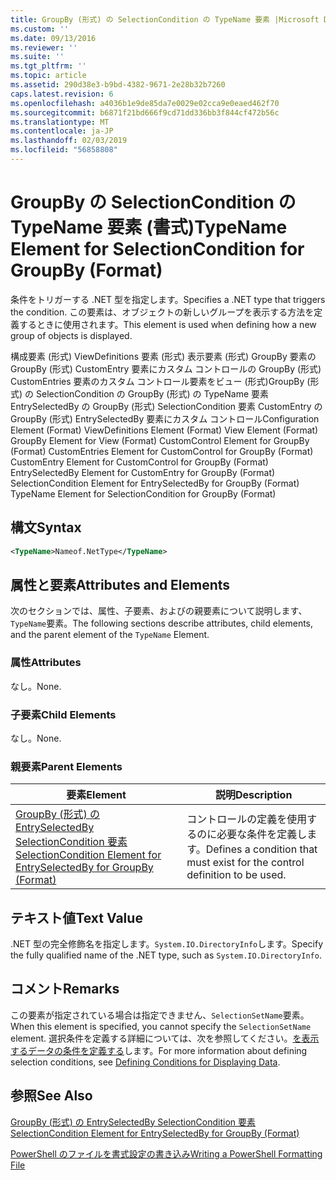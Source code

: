 ```yaml
---
title: GroupBy (形式) の SelectionCondition の TypeName 要素 |Microsoft Docs
ms.custom: ''
ms.date: 09/13/2016
ms.reviewer: ''
ms.suite: ''
ms.tgt_pltfrm: ''
ms.topic: article
ms.assetid: 290d38e3-b9bd-4382-9671-2e28b32b7260
caps.latest.revision: 6
ms.openlocfilehash: a4036b1e9de85da7e0029e02cca9e0eaed462f70
ms.sourcegitcommit: b6871f21bd666f9cd71dd336bb3f844cf472b56c
ms.translationtype: MT
ms.contentlocale: ja-JP
ms.lasthandoff: 02/03/2019
ms.locfileid: "56858808"
---
```

# <a name="typename-element-for-selectioncondition-for-groupby-format"></a><span data-ttu-id="edb4a-102">GroupBy の SelectionCondition の TypeName 要素 (書式)</span><span class="sxs-lookup"><span data-stu-id="edb4a-102">TypeName Element for SelectionCondition for GroupBy (Format)</span></span>

<span data-ttu-id="edb4a-103">条件をトリガーする .NET 型を指定します。</span><span class="sxs-lookup"><span data-stu-id="edb4a-103">Specifies a .NET type that triggers the condition.</span></span> <span data-ttu-id="edb4a-104">この要素は、オブジェクトの新しいグループを表示する方法を定義するときに使用されます。</span><span class="sxs-lookup"><span data-stu-id="edb4a-104">This element is used when defining how a new group of objects is displayed.</span></span>

<span data-ttu-id="edb4a-105">構成要素 (形式) ViewDefinitions 要素 (形式) 表示要素 (形式) GroupBy 要素の GroupBy (形式) CustomEntry 要素にカスタム コントロールの GroupBy (形式) CustomEntries 要素のカスタム コントロール要素をビュー (形式)GroupBy (形式) の SelectionCondition の GroupBy (形式) の TypeName 要素 EntrySelectedBy の GroupBy (形式) SelectionCondition 要素 CustomEntry の GroupBy (形式) EntrySelectedBy 要素にカスタム コントロール</span><span class="sxs-lookup"><span data-stu-id="edb4a-105">Configuration Element (Format) ViewDefinitions Element (Format) View Element (Format) GroupBy Element for View (Format) CustomControl Element for GroupBy (Format) CustomEntries Element for CustomControl for GroupBy (Format) CustomEntry Element for CustomControl for GroupBy (Format) EntrySelectedBy Element for CustomEntry for GroupBy (Format) SelectionCondition Element for EntrySelectedBy for GroupBy (Format) TypeName Element for SelectionCondition for GroupBy  (Format)</span></span>

## <a name="syntax"></a><span data-ttu-id="edb4a-106">構文</span><span class="sxs-lookup"><span data-stu-id="edb4a-106">Syntax</span></span>

```xml
<TypeName>Nameof.NetType</TypeName>

```

## <a name="attributes-and-elements"></a><span data-ttu-id="edb4a-107">属性と要素</span><span class="sxs-lookup"><span data-stu-id="edb4a-107">Attributes and Elements</span></span>

<span data-ttu-id="edb4a-108">次のセクションでは、属性、子要素、およびの親要素について説明します、`TypeName`要素。</span><span class="sxs-lookup"><span data-stu-id="edb4a-108">The following sections describe attributes, child elements, and the parent element of the `TypeName` Element.</span></span>

### <a name="attributes"></a><span data-ttu-id="edb4a-109">属性</span><span class="sxs-lookup"><span data-stu-id="edb4a-109">Attributes</span></span>

<span data-ttu-id="edb4a-110">なし。</span><span class="sxs-lookup"><span data-stu-id="edb4a-110">None.</span></span>

### <a name="child-elements"></a><span data-ttu-id="edb4a-111">子要素</span><span class="sxs-lookup"><span data-stu-id="edb4a-111">Child Elements</span></span>

<span data-ttu-id="edb4a-112">なし。</span><span class="sxs-lookup"><span data-stu-id="edb4a-112">None.</span></span>

### <a name="parent-elements"></a><span data-ttu-id="edb4a-113">親要素</span><span class="sxs-lookup"><span data-stu-id="edb4a-113">Parent Elements</span></span>

|<span data-ttu-id="edb4a-114">要素</span><span class="sxs-lookup"><span data-stu-id="edb4a-114">Element</span></span>|<span data-ttu-id="edb4a-115">説明</span><span class="sxs-lookup"><span data-stu-id="edb4a-115">Description</span></span>|
|-------------|-----------------|
|[<span data-ttu-id="edb4a-116">GroupBy (形式) の EntrySelectedBy SelectionCondition 要素</span><span class="sxs-lookup"><span data-stu-id="edb4a-116">SelectionCondition Element for EntrySelectedBy for GroupBy (Format)</span></span>](./selectioncondition-element-for-entryselectedby-for-groupby-format.md)|<span data-ttu-id="edb4a-117">コントロールの定義を使用するのに必要な条件を定義します。</span><span class="sxs-lookup"><span data-stu-id="edb4a-117">Defines a condition that must exist for the control definition to be used.</span></span>|

## <a name="text-value"></a><span data-ttu-id="edb4a-118">テキスト値</span><span class="sxs-lookup"><span data-stu-id="edb4a-118">Text Value</span></span>

<span data-ttu-id="edb4a-119">.NET 型の完全修飾名を指定します。`System.IO.DirectoryInfo`します。</span><span class="sxs-lookup"><span data-stu-id="edb4a-119">Specify the fully qualified name of the .NET type, such as `System.IO.DirectoryInfo`.</span></span>

## <a name="remarks"></a><span data-ttu-id="edb4a-120">コメント</span><span class="sxs-lookup"><span data-stu-id="edb4a-120">Remarks</span></span>

<span data-ttu-id="edb4a-121">この要素が指定されている場合は指定できません、`SelectionSetName`要素。</span><span class="sxs-lookup"><span data-stu-id="edb4a-121">When this element is specified, you cannot specify the `SelectionSetName` element.</span></span> <span data-ttu-id="edb4a-122">選択条件を定義する詳細については、次を参照してください。[を表示するデータの条件を定義する](./defining-conditions-for-displaying-data.md)します。</span><span class="sxs-lookup"><span data-stu-id="edb4a-122">For more information about defining selection conditions, see [Defining Conditions for Displaying Data](./defining-conditions-for-displaying-data.md).</span></span>

## <a name="see-also"></a><span data-ttu-id="edb4a-123">参照</span><span class="sxs-lookup"><span data-stu-id="edb4a-123">See Also</span></span>

[<span data-ttu-id="edb4a-124">GroupBy (形式) の EntrySelectedBy SelectionCondition 要素</span><span class="sxs-lookup"><span data-stu-id="edb4a-124">SelectionCondition Element for EntrySelectedBy for GroupBy (Format)</span></span>](./selectioncondition-element-for-entryselectedby-for-groupby-format.md)

[<span data-ttu-id="edb4a-125">PowerShell のファイルを書式設定の書き込み</span><span class="sxs-lookup"><span data-stu-id="edb4a-125">Writing a PowerShell Formatting File</span></span>](./writing-a-powershell-formatting-file.md)
